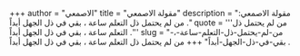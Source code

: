 +++
author = "الاصمعي"
title = "مقولة الاصمعي"
description = "مقولة الاصمعي: من لم يحتمل ذل التعلم ساعة ، بقي في ذل الجهل أبداً ."
quote = '''من لم يحتمل ذل التعلم ساعة ، بقي في ذل الجهل أبداً .'''
slug = "من-لم-يحتمل-ذل-التعلم-ساعة-،-بقي-في-ذل-الجهل-أبداً"
+++
من لم يحتمل ذل التعلم ساعة ، بقي في ذل الجهل أبداً .
